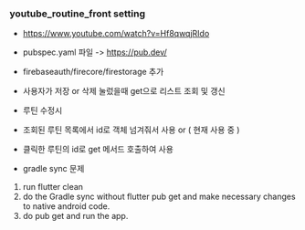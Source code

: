 ### youtube_routine_front setting

- https://www.youtube.com/watch?v=Hf8qwqjRIdo
- pubspec.yaml 파일 -> https://pub.dev/
-  firebaseauth/firecore/firestorage 추가

- 사용자가 저장 or 삭제 눌렀을때 get으로 리스트 조회 및 갱신

- 루틴 수정시
- 조회된 루틴 목록에서 id로 객체 넘겨줘서 사용 or ( 현재 사용 중 )
- 클릭한 루틴의 id로 get 메서드 호출하여 사용

- gradle sync 문제
1. run flutter clean 
2. do the Gradle sync without flutter pub get and make necessary changes to native android code. 
3. do pub get and run the app.
